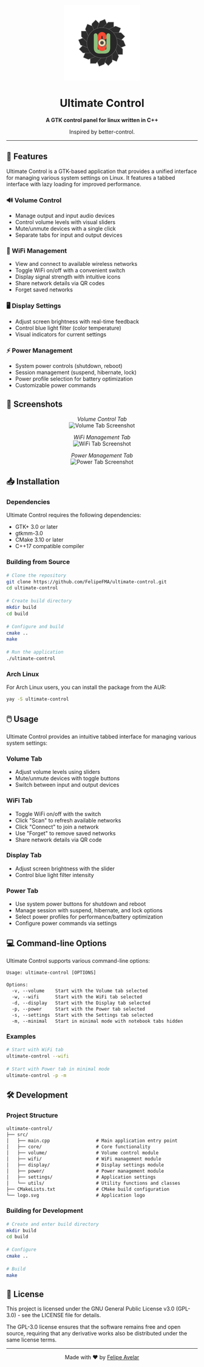 <p align="center">
  <img src="logo.svg" alt="Ultimate Control Logo" width="200" height="200">
</p>

<h1 align="center">Ultimate Control</h1>

<p align="center">
  <strong>A GTK control panel for linux written in C++ </strong>
</p>
<p align="center">
Inspired by better-control.
</p>

---

## 🚀 Features

Ultimate Control is a GTK-based application that provides a unified interface for managing various system settings on Linux. It features a tabbed interface with lazy loading for improved performance.

### 🔊 Volume Control
- Manage output and input audio devices
- Control volume levels with visual sliders
- Mute/unmute devices with a single click
- Separate tabs for input and output devices

### 📡 WiFi Management
- View and connect to available wireless networks
- Toggle WiFi on/off with a convenient switch
- Display signal strength with intuitive icons
- Share network details via QR codes
- Forget saved networks

### 🖥️ Display Settings
- Adjust screen brightness with real-time feedback
- Control blue light filter (color temperature)
- Visual indicators for current settings

### ⚡ Power Management
- System power controls (shutdown, reboot)
- Session management (suspend, hibernate, lock)
- Power profile selection for battery optimization
- Customizable power commands

## 📸 Screenshots

<p align="center">
  <em>Volume Control Tab</em><br>
  <!-- Screenshot placeholder -->
  <img src="https://via.placeholder.com/800x450.png?text=Volume+Tab+Screenshot" alt="Volume Tab Screenshot">
</p>

<p align="center">
  <em>WiFi Management Tab</em><br>
  <!-- Screenshot placeholder -->
  <img src="https://via.placeholder.com/800x450.png?text=WiFi+Tab+Screenshot" alt="WiFi Tab Screenshot">
</p>

<p align="center">
  <em>Power Management Tab</em><br>
  <!-- Screenshot placeholder -->
  <img src="https://via.placeholder.com/800x450.png?text=Power+Tab+Screenshot" alt="Power Tab Screenshot">
</p>

## 📥 Installation

### Dependencies

Ultimate Control requires the following dependencies:
- GTK+ 3.0 or later
- gtkmm-3.0
- CMake 3.10 or later
- C++17 compatible compiler

### Building from Source

```bash
# Clone the repository
git clone https://github.com/FelipeFMA/ultimate-control.git
cd ultimate-control

# Create build directory
mkdir build
cd build

# Configure and build
cmake ..
make

# Run the application
./ultimate-control
```

### Arch Linux

For Arch Linux users, you can install the package from the AUR:

```bash
yay -S ultimate-control
```

## 🖱️ Usage

Ultimate Control provides an intuitive tabbed interface for managing various system settings:

### Volume Tab
- Adjust volume levels using sliders
- Mute/unmute devices with toggle buttons
- Switch between input and output devices

### WiFi Tab
- Toggle WiFi on/off with the switch
- Click "Scan" to refresh available networks
- Click "Connect" to join a network
- Use "Forget" to remove saved networks
- Share network details via QR code

### Display Tab
- Adjust screen brightness with the slider
- Control blue light filter intensity

### Power Tab
- Use system power buttons for shutdown and reboot
- Manage session with suspend, hibernate, and lock options
- Select power profiles for performance/battery optimization
- Configure power commands via settings

## 💻 Command-line Options

Ultimate Control supports various command-line options:

```
Usage: ultimate-control [OPTIONS]

Options:
  -v, --volume    Start with the Volume tab selected
  -w, --wifi      Start with the WiFi tab selected
  -d, --display   Start with the Display tab selected
  -p, --power     Start with the Power tab selected
  -s, --settings  Start with the Settings tab selected
  -m, --minimal   Start in minimal mode with notebook tabs hidden
```

### Examples

```bash
# Start with WiFi tab
ultimate-control --wifi

# Start with Power tab in minimal mode
ultimate-control -p -m
```

## 🛠️ Development

### Project Structure

```
ultimate-control/
├── src/
│   ├── main.cpp                 # Main application entry point
│   ├── core/                    # Core functionality
│   ├── volume/                  # Volume control module
│   ├── wifi/                    # WiFi management module
│   ├── display/                 # Display settings module
│   ├── power/                   # Power management module
│   ├── settings/                # Application settings
│   └── utils/                   # Utility functions and classes
├── CMakeLists.txt               # CMake build configuration
└── logo.svg                     # Application logo
```

### Building for Development

```bash
# Create and enter build directory
mkdir build
cd build

# Configure
cmake ..

# Build
make
```

## 📄 License

This project is licensed under the GNU General Public License v3.0 (GPL-3.0) - see the LICENSE file for details.

The GPL-3.0 license ensures that the software remains free and open source, requiring that any derivative works also be distributed under the same license terms.

---

<p align="center">
  Made with ❤️ by <a href="https://github.com/FelipeFMA">Felipe Avelar</a>
</p>